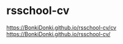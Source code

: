 # rsschool-cv

https://BonkiDonki.github.io/rsschool-cv/cv
https://BonkiDonki.github.io/rsschool-cv/
